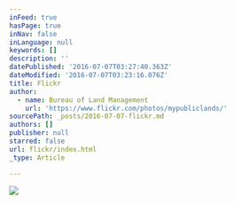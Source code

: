 ```yaml
---
inFeed: true
hasPage: true
inNav: false
inLanguage: null
keywords: []
description: ''
datePublished: '2016-07-07T03:27:40.363Z'
dateModified: '2016-07-07T03:23:16.076Z'
title: Flickr
author:
  - name: Bureau of Land Management
    url: 'https://www.flickr.com/photos/mypubliclands/'
sourcePath: _posts/2016-07-07-flickr.md
authors: []
publisher: null
starred: false
url: flickr/index.html
_type: Article

---
```

![](https://the-grid-user-content.s3-us-west-2.amazonaws.com/bc852def-9b1d-4fe1-bd6d-6c045cde63cf.jpg)